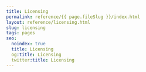```yaml
---
title: Licensing
permalink: reference/{{ page.fileSlug }}/index.html
layout: reference/licensing.html
slug: licensing
tags: pages
seo:
  noindex: true
  title: Licensing
  og:title: Licensing
  twitter:title: Licensing
---
```



